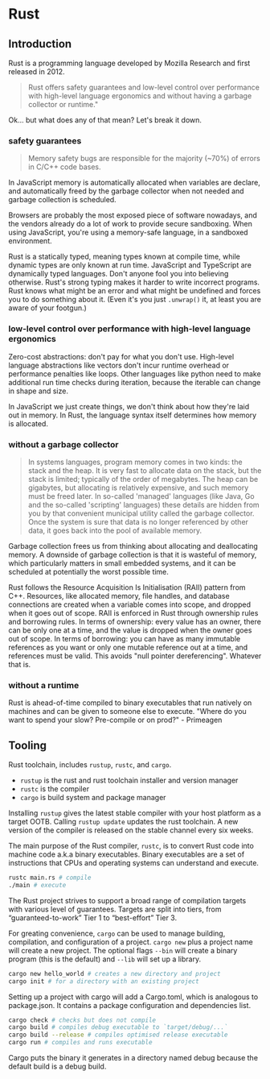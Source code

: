 # Rust

## Introduction

Rust is a programming language developed by Mozilla Research and first released in 2012.

> Rust offers safety guarantees and low-level control over performance with high-level language ergonomics and without having a garbage collector or runtime."

Ok... but what does any of that mean? Let's break it down.

### safety guarantees

> Memory safety bugs are responsible for the majority (~70%) of errors in C/C++ code bases.

In JavaScript memory is automatically allocated when variables are declare, and automatically freed by the garbage collector when not needed and garbage collection is scheduled.

Browsers are probably the most exposed piece of software nowadays, and the vendors already do a lot of work to provide secure sandboxing. When using JavaScript, you're using a memory-safe language, in a sandboxed environment.

Rust is a statically typed, meaning types known at compile time, while dynamic types are only known at run time. JavaScript and TypeScript are dynamically typed languages. Don't anyone fool you into believing otherwise. Rust's strong typing makes it harder to write incorrect programs.
Rust knows what might be an error and what might be undefined and forces you to do something about it. (Even it's you just `.unwrap()` it, at least you are aware of your footgun.)

### low-level control over performance with high-level language ergonomics

Zero-cost abstractions: don't pay for what you don't use. High-level language abstractions like vectors don't incur runtime overhead or performance penalties like loops. Other languages like python need to make additional run time checks during iteration, because the iterable can change in shape and size.

In JavaScript we just create things, we don't think about how they're laid out in memory.
In Rust, the language syntax itself determines how memory is allocated.

### without a garbage collector

> In systems languages, program memory comes in two kinds: the stack and the heap. It is very fast to allocate data on the stack, but the stack is limited; typically of the order of megabytes. The heap can be gigabytes, but allocating is relatively expensive, and such memory must be freed later. In so-called 'managed' languages (like Java, Go and the so-called 'scripting' languages) these details are hidden from you by that convenient municipal utility called the garbage collector. Once the system is sure that data is no longer referenced by other data, it goes back into the pool of available memory.

Garbage collection frees us from thinking about allocating and deallocating memory. A downside of garbage collection is that it is wasteful of memory, which particularly matters in small embedded systems, and it can be scheduled at potentially the worst possible time.

Rust follows the Resource Acquisition Is Initialisation (RAII) pattern from C++. Resources, like allocated memory, file handles, and database connections are created when a variable comes into scope, and dropped when it goes out of scope. RAII is enforced in Rust through ownership rules and borrowing rules. In terms of ownership: every value has an owner, there can be only one at a time, and the value is dropped when the owner goes out of scope. In terms of borrowing: you can have as many immutable references as you want or only one mutable reference out at a time, and references must be valid. This avoids "null pointer dereferencing". Whatever that is.

### without a runtime

Rust is ahead-of-time compiled to binary executables that run natively on machines and can be given to someone else to execute. "Where do you want to spend your slow? Pre-compile or on prod?" - Primeagen

## Tooling

Rust toolchain, includes `rustup`, `rustc`, and `cargo`.

- `rustup` is the rust and rust toolchain installer and version manager
- `rustc` is the compiler
- `cargo` is build system and package manager

Installing `rustup` gives the latest stable compiler with your host platform as a target OOTB.
Calling `rustup update` updates the rust toolchain.
A new version of the compiler is released on the stable channel every six weeks.

The main purpose of the Rust compiler, `rustc`, is to convert Rust code into machine code a.k.a binary executables. Binary executables are a set of instructions that CPUs and operating systems can understand and execute.

```bash
rustc main.rs # compile
./main # execute
```

The Rust project strives to support a broad range of compilation targets with various level of guarantees.
Targets are split into tiers, from “guaranteed-to-work” Tier 1 to “best-effort” Tier 3.

For greating convenience, `cargo` can be used to manage building, compilation, and configuration of a project.
`cargo new` plus a project name will create a new project.
The optional flags `--bin` will create a binary program (this is the default) and `--lib` will set up a library.

```bash
cargo new hello_world # creates a new directory and project
cargo init # for a directory with an existing project
```

Setting up a project with cargo will add a Cargo.toml, which is analogous to package.json.
It contains a package configuration and dependencies list.

```bash
cargo check # checks but does not compile
cargo build # compiles debug executable to `target/debug/...`
cargo build --release # compiles optimised release executable
cargo run # compiles and runs executable
```

Cargo puts the binary it generates in a directory named debug because the default build is a debug build.
